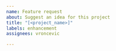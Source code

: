 ```yaml
---
name: Feature request
about: Suggest an idea for this project
title: "[<project_name>]"
labels: enhancement
assignees: vroncevic

---
```


